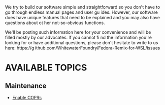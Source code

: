 We try to build our software simple and straightforward so you don't have to go through endless manual pages and user gu
ides. However, our software does have unique features that need to be explained and you may also have questions about ot
her not-so-obvious functions.

We'll be posting such information here for your convenience and will be filled mostly by our advocates. If you cannot fi
nd the information you're looking for or have additional questions, please don't hesitate to write to us here: https://g
ithub.com/WhitewaterFoundry/Fedora-Remix-for-WSL/issues

# AVAILABLE TOPICS
## Maintenance
* [Enable COPRs](Enable-COPRs)
